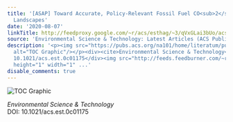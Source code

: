 ```yaml
---
title: '[ASAP] Toward Accurate, Policy-Relevant Fossil Fuel CO<sub>2</sub> Emission
  Landscapes'
date: '2020-08-07'
linkTitle: http://feedproxy.google.com/~r/acs/esthag/~3/qVxGLai3bUo/acs.est.0c01175
source: 'Environmental Science & Technology: Latest Articles (ACS Publications)'
description: '<p><img src="https://pubs.acs.org/na101/home/literatum/publisher/achs/journals/content/esthag/0/esthag.ahead-of-print/acs.est.0c01175/20200807/images/medium/es0c01175_0006.gif"
  alt="TOC Graphic"/></p><div><cite>Environmental Science & Technology</cite></div><div>DOI:
  10.1021/acs.est.0c01175</div><img src="http://feeds.feedburner.com/~r/acs/esthag/~4/qVxGLai3bUo"
  height="1" width="1" ...'
disable_comments: true
---
```

<p><img src="https://pubs.acs.org/na101/home/literatum/publisher/achs/journals/content/esthag/0/esthag.ahead-of-print/acs.est.0c01175/20200807/images/medium/es0c01175_0006.gif" alt="TOC Graphic"/></p><div><cite>Environmental Science & Technology</cite></div><div>DOI: 10.1021/acs.est.0c01175</div><img src="http://feeds.feedburner.com/~r/acs/esthag/~4/qVxGLai3bUo" height="1" width="1" ...